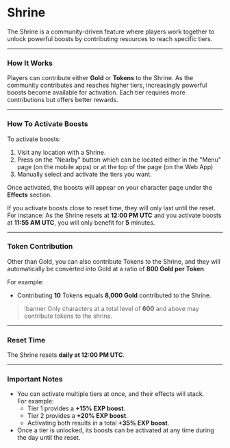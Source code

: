 # Shrine

The Shrine is a community-driven feature where players work together to unlock powerful boosts by contributing resources to reach specific tiers.

---

### How It Works

Players can contribute either **Gold** or **Tokens** to the Shrine. As the community contributes and reaches higher tiers, increasingly powerful boosts become available for activation. Each tier requires more contributions but offers better rewards.

---

### How To Activate Boosts

To activate boosts:
1. Visit any location with a Shrine.
2. Press on the "Nearby" button which can be located either in the "Menu" page (on the mobile apps) or at the top of the page (on the Web App)
2. Manually select and activate the tiers you want.

Once activated, the boosts will appear on your character page under the **Effects** section.

If you activate boosts close to reset time, they will only last until the reset. For instance: As the Shrine resets at **12:00 PM UTC** and you activate boosts at **11:55 AM UTC**, you will only benefit for __5__ minutes.

---

### Token Contribution

Other than Gold, you can also contribute Tokens to the Shrine, and they will automatically be converted into Gold at a ratio of **800 Gold per Token**.  

For example:
- Contributing **10** Tokens equals **8,000 Gold** contributed to the Shrine.

>!banner Only characters at a total level of **600** and above may contribute tokens to the shrine.

---

### Reset Time

The Shrine resets **daily at 12:00 PM UTC**.

---

### Important Notes
- You can activate multiple tiers at once, and their effects will stack.  
  For example:
  - Tier 1 provides a **+15% EXP boost**.
  - Tier 2 provides a **+20% EXP boost**.
  - Activating both results in a total **+35% EXP boost**.
- Once a tier is unlocked, its boosts can be activated at any time during the day until the reset.
